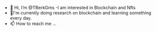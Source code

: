 - 👋 Hi, I’m @TBerkGms
 -I am interested in Blockchain and Nfts
- 🌱I'm currently doing research on blockchain and learning something every day.
- 📫 How to reach me ...
<!---
TBerkGms/TBerkGms is a ✨ special ✨ repository because its `README.md` (this file) appears on your GitHub profile.
You can click the Preview link to take a look at your changes.
--->
